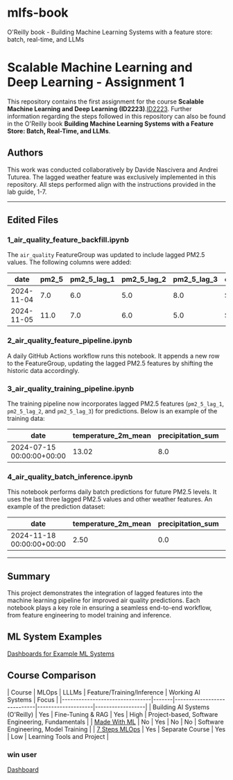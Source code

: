 # mlfs-book
O'Reilly book - Building Machine Learning Systems with a feature store: batch, real-time, and LLMs

# Scalable Machine Learning and Deep Learning - Assignment 1

This repository contains the first assignment for the course **Scalable Machine Learning and Deep Learning (ID2223)**.[ID2223](https://www.kth.se/student/kurser/kurs/ID2223?l=en). Further information regarding the steps followed in this repository can also be found in the O'Reilly book **Building Machine Learning Systems with a Feature Store: Batch, Real-Time, and LLMs**.

## Authors
This work was conducted collaboratively by Davide Nascivera and Andrei Tuturea. The lagged weather feature was exclusively implemented in this repository. 
All steps performed align with the instructions provided in the lab guide, 1-7.

---


## Edited Files

### **1_air_quality_feature_backfill.ipynb**
The `air_quality` FeatureGroup was updated to include lagged PM2.5 values. The following columns were added:

| **date**         | **pm2_5** | **pm2_5_lag_1** | **pm2_5_lag_2** | **pm2_5_lag_3** | **country** | **city**      | **street**      | **url**                              |
|-------------------|-----------|-----------------|-----------------|-----------------|-------------|---------------|----------------|--------------------------------------|
| 2024-11-04        | 7.0       | 6.0             | 5.0             | 8.0             | Sweden      | Stockholm     | Hornsgatan     | [Link](https://api.waqi.info/feed/@10009/) |
| 2024-11-05        | 11.0      | 7.0             | 6.0             | 5.0             | Sweden      | Stockholm     | Hornsgatan     | [Link](https://api.waqi.info/feed/@10009/) |

### **2_air_quality_feature_pipeline.ipynb**
A daily GitHub Actions workflow runs this notebook. It appends a new row to the FeatureGroup, updating the lagged PM2.5 features by shifting the historic data accordingly.

### **3_air_quality_training_pipeline.ipynb**
The training pipeline now incorporates lagged PM2.5 features (`pm2_5_lag_1`, `pm2_5_lag_2`, and `pm2_5_lag_3`) for predictions. Below is an example of the training data:

| **date**               | **temperature_2m_mean** | **precipitation_sum** | **wind_speed_10m_max** | **wind_direction_10m_dominant** | **pm2_5_lag_1** | **pm2_5_lag_2** | **pm2_5_lag_3** | **predicted_pm25** | **city**      |
|-------------------------|-------------------------|------------------------|-------------------------|-------------------------------|-----------------|-----------------|-----------------|--------------------|---------------|
| 2024-07-15 00:00:00+00:00 | 13.02                  | 8.0                    | 22.0                    | 171.0                         | 16.0            | 9.0             | 8.0             | 32.128326         | Stockholm     |

### **4_air_quality_batch_inference.ipynb**
This notebook performs daily batch predictions for future PM2.5 levels. It uses the last three lagged PM2.5 values and other weather features. An example of the prediction dataset:

| **date**               | **temperature_2m_mean** | **precipitation_sum** | **wind_speed_10m_max** | **wind_direction_10m_dominant** | **pm2_5_lag_1** | **pm2_5_lag_2** | **pm2_5_lag_3** | **predicted_pm25** |
|-------------------------|-------------------------|------------------------|-------------------------|-------------------------------|-----------------|-----------------|-----------------|--------------------|
| 2024-11-18 00:00:00+00:00 | 2.50                  | 0.0                    | 10.895576               | 277.594543                    | 7.0             | 16.0            | 16.0            | 32.128326         |

---

## Summary
This project demonstrates the integration of lagged features into the machine learning pipeline for improved air quality predictions. Each notebook plays a key role in ensuring a seamless end-to-end workflow, from feature engineering to model training and inference.

## ML System Examples


[Dashboards for Example ML Systems](https://featurestorebook.github.io/mlfs-book/)

## Course Comparison

| Course                         | MLOps | LLLMs             | Feature/Training/Inference | Working AI Systems | Focus |
|--------------------------------|-------|----------------------------|--------------------|------------------|
| Building AI Systems (O'Reilly) | Yes   | Fine-Tuning & RAG | Yes                        | High               | Project-based, Software Engineering, Fundamentals    |
| [Made With ML](https://madewithml.com/)                   | No          | Yes   | No                         | No                 | Software Engineering, Model Training   |
| [7 Steps MLOps](https://www.pauliusztin.me/courses/the-full-stack-7-steps-mlops-framework)            | Yes   | Separate Course    | Yes                        | Low                | Learning Tools and Project    |


### win user
[Dashboard](https://davidenascivera.github.io/mlfs-book/air-quality/)
